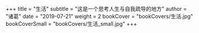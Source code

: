 +++
title = "生活"
subtitle = "这是一个思考人生与自我疏导的地方"
author = "诸葛"
date = "2019-07-21"
weight = 2
bookCover = "bookCovers/生活.jpg"
bookCoverSmall = "bookCovers/生活_small.jpg"
+++